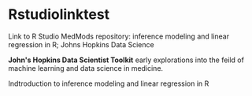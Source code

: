 # Rstudiolinktest
Link to R Studio MedMods repository: inference modeling and linear regression in R; Johns Hopkins Data Science 

**John's Hopkins Data Scientist Toolkit** early explorations into the feild of machine learning and data science in medicine.

Indtroduction to inference modeling and linear regression in R

